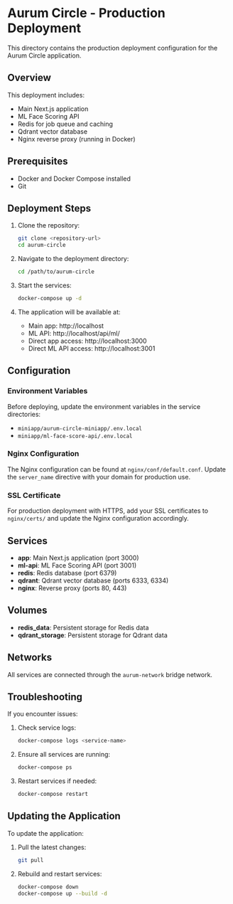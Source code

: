 # Aurum Circle - Production Deployment

This directory contains the production deployment configuration for the Aurum Circle application.

## Overview

This deployment includes:

- Main Next.js application
- ML Face Scoring API
- Redis for job queue and caching
- Qdrant vector database
- Nginx reverse proxy (running in Docker)

## Prerequisites

- Docker and Docker Compose installed
- Git

## Deployment Steps

1. Clone the repository:

   ```bash
   git clone <repository-url>
   cd aurum-circle
   ```

2. Navigate to the deployment directory:

   ```bash
   cd /path/to/aurum-circle
   ```

3. Start the services:

   ```bash
   docker-compose up -d
   ```

4. The application will be available at:
   - Main app: http://localhost
   - ML API: http://localhost/api/ml/
   - Direct app access: http://localhost:3000
   - Direct ML API access: http://localhost:3001

## Configuration

### Environment Variables

Before deploying, update the environment variables in the service directories:

- `miniapp/aurum-circle-miniapp/.env.local`
- `miniapp/ml-face-score-api/.env.local`

### Nginx Configuration

The Nginx configuration can be found at `nginx/conf/default.conf`. Update the `server_name` directive with your domain for production use.

### SSL Certificate

For production deployment with HTTPS, add your SSL certificates to `nginx/certs/` and update the Nginx configuration accordingly.

## Services

- **app**: Main Next.js application (port 3000)
- **ml-api**: ML Face Scoring API (port 3001)
- **redis**: Redis database (port 6379)
- **qdrant**: Qdrant vector database (ports 6333, 6334)
- **nginx**: Reverse proxy (ports 80, 443)

## Volumes

- **redis_data**: Persistent storage for Redis data
- **qdrant_storage**: Persistent storage for Qdrant data

## Networks

All services are connected through the `aurum-network` bridge network.

## Troubleshooting

If you encounter issues:

1. Check service logs:

   ```bash
   docker-compose logs <service-name>
   ```

2. Ensure all services are running:

   ```bash
   docker-compose ps
   ```

3. Restart services if needed:
   ```bash
   docker-compose restart
   ```

## Updating the Application

To update the application:

1. Pull the latest changes:

   ```bash
   git pull
   ```

2. Rebuild and restart services:
   ```bash
   docker-compose down
   docker-compose up --build -d
   ```
